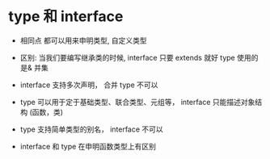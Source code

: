# type 和 interface

- 相同点
  都可以用来申明类型, 自定义类型
- 区别:
  当我们要编写继承类的时候, interface 只要 extends 就好
  type 使用的是& 并集

- interface 支持多次声明， 合并
  type 不可以

- type 可以用于定于基础类型、联合类型、元组等，
  interface 只能描述对象结构 (函数，类)

- type 支持简单类型的别名， interface 不可以

- interface 和 type 在申明函数类型上有区别
